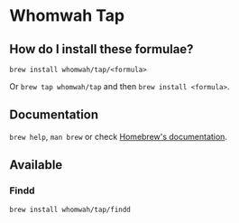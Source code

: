 # Whomwah Tap

## How do I install these formulae?

`brew install whomwah/tap/<formula>`

Or `brew tap whomwah/tap` and then `brew install <formula>`.

## Documentation

`brew help`, `man brew` or check [Homebrew's documentation](https://docs.brew.sh).

## Available

### Findd

`brew install whomwah/tap/findd`
